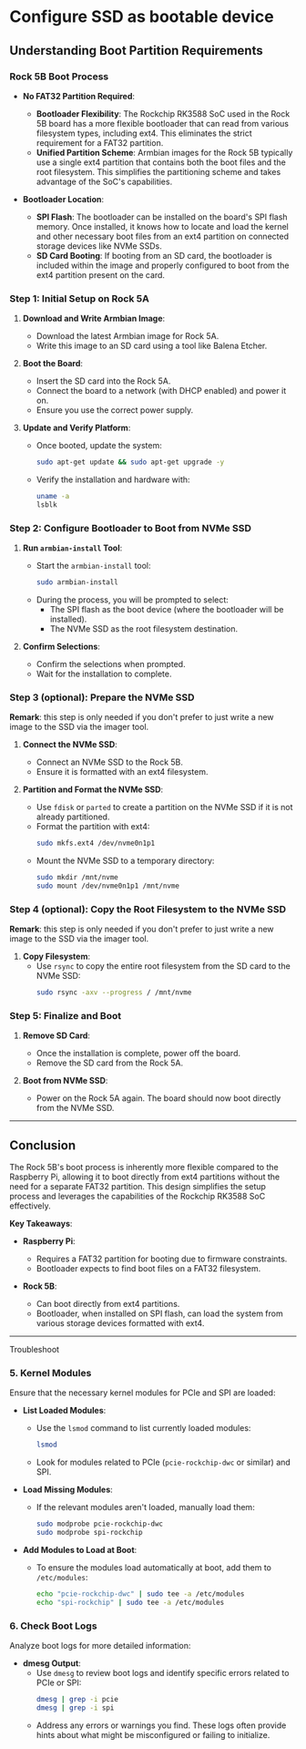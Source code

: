 # Configure SSD as bootable device

## **Understanding Boot Partition Requirements**

### **Rock 5B Boot Process**

- **No FAT32 Partition Required**:
  - **Bootloader Flexibility**: The Rockchip RK3588 SoC used in the Rock 5B board has a more flexible bootloader that can read from various filesystem types, including ext4. This eliminates the strict requirement for a FAT32 partition.
  - **Unified Partition Scheme**: Armbian images for the Rock 5B typically use a single ext4 partition that contains both the boot files and the root filesystem. This simplifies the partitioning scheme and takes advantage of the SoC's capabilities.

- **Bootloader Location**:
  - **SPI Flash**: The bootloader can be installed on the board's SPI flash memory. Once installed, it knows how to locate and load the kernel and other necessary boot files from an ext4 partition on connected storage devices like NVMe SSDs.
  - **SD Card Booting**: If booting from an SD card, the bootloader is included within the image and properly configured to boot from the ext4 partition present on the card.

### Step 1: Initial Setup on Rock 5A

1. **Download and Write Armbian Image**:
   - Download the latest Armbian image for Rock 5A.
   - Write this image to an SD card using a tool like Balena Etcher.

2. **Boot the Board**:
   - Insert the SD card into the Rock 5A.
   - Connect the board to a network (with DHCP enabled) and power it on.
   - Ensure you use the correct power supply.

3. **Update and Verify Platform**:
   - Once booted, update the system:
     ```bash
     sudo apt-get update && sudo apt-get upgrade -y
     ```
   - Verify the installation and hardware with:
     ```bash
     uname -a
     lsblk
     ```

### Step 2: Configure Bootloader to Boot from NVMe SSD

1. **Run `armbian-install` Tool**:
   - Start the `armbian-install` tool:
     ```bash
     sudo armbian-install
     ```
   - During the process, you will be prompted to select:
     - The SPI flash as the boot device (where the bootloader will be installed).
     - The NVMe SSD as the root filesystem destination.

2. **Confirm Selections**:
   - Confirm the selections when prompted.
   - Wait for the installation to complete.

### Step 3 (optional): Prepare the NVMe SSD

**Remark**: this step is only needed if you don't prefer to just write a new image to the SSD via the imager tool.

1. **Connect the NVMe SSD**:
   - Connect an NVMe SSD to the Rock 5B.
   - Ensure it is formatted with an ext4 filesystem.

2. **Partition and Format the NVMe SSD**:
   - Use `fdisk` or `parted` to create a partition on the NVMe SSD if it is not already partitioned.
   - Format the partition with ext4:
     ```bash
     sudo mkfs.ext4 /dev/nvme0n1p1
     ```
   - Mount the NVMe SSD to a temporary directory:
     ```bash
     sudo mkdir /mnt/nvme
     sudo mount /dev/nvme0n1p1 /mnt/nvme
     ```

### Step 4 (optional): Copy the Root Filesystem to the NVMe SSD

**Remark**: this step is only needed if you don't prefer to just write a new image to the SSD via the imager tool.

1. **Copy Filesystem**:
   - Use `rsync` to copy the entire root filesystem from the SD card to the NVMe SSD:
     ```bash
     sudo rsync -axv --progress / /mnt/nvme
     ```

### Step 5: Finalize and Boot

1. **Remove SD Card**:
   - Once the installation is complete, power off the board.
   - Remove the SD card from the Rock 5A.

2. **Boot from NVMe SSD**:
   - Power on the Rock 5A again. The board should now boot directly from the NVMe SSD.

---

## **Conclusion**

The Rock 5B's boot process is inherently more flexible compared to the Raspberry Pi, allowing it to boot directly from ext4 partitions without the need for a separate FAT32 partition. This design simplifies the setup process and leverages the capabilities of the Rockchip RK3588 SoC effectively.

**Key Takeaways**:

- **Raspberry Pi**:
  - Requires a FAT32 partition for booting due to firmware constraints.
  - Bootloader expects to find boot files on a FAT32 filesystem.

- **Rock 5B**:
  - Can boot directly from ext4 partitions.
  - Bootloader, when installed on SPI flash, can load the system from various storage devices formatted with ext4.






--- 

Troubleshoot

### 5. **Kernel Modules**

Ensure that the necessary kernel modules for PCIe and SPI are loaded:

- **List Loaded Modules**:
  - Use the `lsmod` command to list currently loaded modules:
    ```bash
    lsmod
    ```
  - Look for modules related to PCIe (`pcie-rockchip-dwc` or similar) and SPI.

- **Load Missing Modules**:
  - If the relevant modules aren't loaded, manually load them:
    ```bash
    sudo modprobe pcie-rockchip-dwc
    sudo modprobe spi-rockchip
    ```

- **Add Modules to Load at Boot**:
  - To ensure the modules load automatically at boot, add them to `/etc/modules`:
    ```bash
    echo "pcie-rockchip-dwc" | sudo tee -a /etc/modules
    echo "spi-rockchip" | sudo tee -a /etc/modules
    ```

### 6. **Check Boot Logs**

Analyze boot logs for more detailed information:

- **dmesg Output**:
  - Use `dmesg` to review boot logs and identify specific errors related to PCIe or SPI:
    ```bash
    dmesg | grep -i pcie
    dmesg | grep -i spi
    ```
  - Address any errors or warnings you find. These logs often provide hints about what might be misconfigured or failing to initialize.

